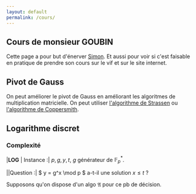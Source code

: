 ```yaml
---
layout: default
permalink: /cours/
---
```


## Cours de monsieur GOUBIN

Cette page a pour but d'énerver
[Simon](https://fr.linkedin.com/in/simon-masson-74837889). Et aussi pour voir si c'est
faisable en pratique de prendre son cours sur le vif et sur le site
internet.

## Pivot de Gauss

On peut améliorer le pivot de Gauss en améliorant les algoritmes de
multiplication matricielle. On peut utiliser [l'algorithme de
Strassen](https://fr.wikipedia.org/wiki/Algorithme_de_Strassen) ou
[l'algorithme de
Coppersmith](https://en.wikipedia.org/wiki/Coppersmith%E2%80%93Winograd_algorithm).

## Logarithme discret

### Complexité

|**LOG** | Instance :| $p,g,y,t$, $g$ générateur de $\mathbb{F}_p^*$.

||Question :| $ y = g^x \mod p $ a-t-il une solution $x\leq t$ ?

Supposons qu'on dispose d'un algo $\mathfrak A$ pour ce pb de décision. 
